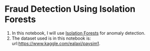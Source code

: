 # Fraud Detection Using Isolation Forests

1. In this notebook, I will use [Isolation Forests](https://scikit-learn.org/stable/modules/generated/sklearn.ensemble.IsolationForest.html) for anomaly detection.
1. The dataset used is in this notebook is: url:https://www.kaggle.com/ealaxi/paysim1.